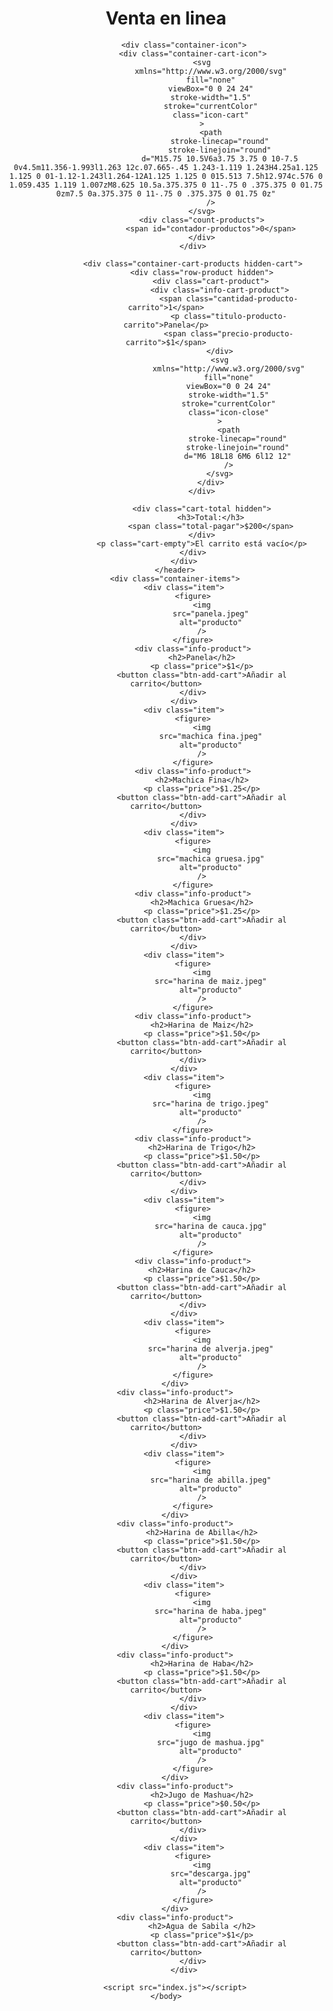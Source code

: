 <!DOCTYPE html>
<html lang="en">
	<head>
		<meta charset="UTF-8" />
		<meta http-equiv="X-UA-Compatible" content="IE=edge" />
		<meta name="viewport"content="width=device-width, initial-scale=1.0"/>
		<title>Tienda</title>
		<link rel="stylesheet" href="styles.css" />
	</head>
	<body>
		<header>
		<div class="contenedor">
			<h1>Venta en linea</h1>

			<div class="container-icon">
				<div class="container-cart-icon">
					<svg
						xmlns="http://www.w3.org/2000/svg"
						fill="none"
						viewBox="0 0 24 24"
						stroke-width="1.5"
						stroke="currentColor"
						class="icon-cart"
					>
						<path
							stroke-linecap="round"
							stroke-linejoin="round"
							d="M15.75 10.5V6a3.75 3.75 0 10-7.5 0v4.5m11.356-1.993l1.263 12c.07.665-.45 1.243-1.119 1.243H4.25a1.125 1.125 0 01-1.12-1.243l1.264-12A1.125 1.125 0 015.513 7.5h12.974c.576 0 1.059.435 1.119 1.007zM8.625 10.5a.375.375 0 11-.75 0 .375.375 0 01.75 0zm7.5 0a.375.375 0 11-.75 0 .375.375 0 01.75 0z"
						/>
					</svg>
					<div class="count-products">
						<span id="contador-productos">0</span>
					</div>
				</div>

				<div class="container-cart-products hidden-cart">
					<div class="row-product hidden">
						<div class="cart-product">
							<div class="info-cart-product">
								<span class="cantidad-producto-carrito">1</span>
								<p class="titulo-producto-carrito">Panela</p>
								<span class="precio-producto-carrito">$1</span>
							</div>
							<svg
								xmlns="http://www.w3.org/2000/svg"
								fill="none"
								viewBox="0 0 24 24"
								stroke-width="1.5"
								stroke="currentColor"
								class="icon-close"
							>
								<path
									stroke-linecap="round"
									stroke-linejoin="round"
									d="M6 18L18 6M6 6l12 12"
								/>
							</svg>
						</div>
					</div>

					<div class="cart-total hidden">
						<h3>Total:</h3>
						<span class="total-pagar">$200</span>
					</div>
					<p class="cart-empty">El carrito está vacío</p>
				</div>
			</div>
		</header>
		<div class="container-items">
			<div class="item">
				<figure>
					<img
						src="panela.jpeg"
						alt="producto"
					/>
				</figure>
				<div class="info-product">
					<h2>Panela</h2>
					<p class="price">$1</p>
					<button class="btn-add-cart">Añadir al carrito</button>
				</div>
			</div>
			<div class="item">
				<figure>
					<img
						src="machica fina.jpeg"
						alt="producto"
					/>
				</figure>
				<div class="info-product">
					<h2>Machica Fina</h2>
					<p class="price">$1.25</p>
					<button class="btn-add-cart">Añadir al carrito</button>
				</div>
			</div>
			<div class="item">
				<figure>
					<img
						src="machica gruesa.jpg"
						alt="producto"
					/>
				</figure>
				<div class="info-product">
					<h2>Machica Gruesa</h2>
					<p class="price">$1.25</p>
					<button class="btn-add-cart">Añadir al carrito</button>
				</div>
			</div>
			<div class="item">
				<figure>
					<img
						src="harina de maiz.jpeg"
						alt="producto"
					/>
				</figure>
				<div class="info-product">
					<h2>Harina de Maiz</h2>
					<p class="price">$1.50</p>
					<button class="btn-add-cart">Añadir al carrito</button>
				</div>
			</div>
			<div class="item">
				<figure>
					<img
						src="harina de trigo.jpeg"
						alt="producto"
					/>
				</figure>
				<div class="info-product">
					<h2>Harina de Trigo</h2>
					<p class="price">$1.50</p>
					<button class="btn-add-cart">Añadir al carrito</button>
				</div>
			</div>
			<div class="item">
				<figure>
					<img
						src="harina de cauca.jpg"
						alt="producto"
					/>
				</figure>
				<div class="info-product">
					<h2>Harina de Cauca</h2>
					<p class="price">$1.50</p>
					<button class="btn-add-cart">Añadir al carrito</button>
				</div>
			</div>
			<div class="item">
				<figure>
					<img
						src="harina de alverja.jpeg"
						alt="producto"
					/>
				</figure>
		</div>
		<div class="info-product">
					<h2>Harina de Alverja</h2>
					<p class="price">$1.50</p>
					<button class="btn-add-cart">Añadir al carrito</button>
				</div>
			</div>
			<div class="item">
				<figure>
					<img
						src="harina de abilla.jpeg"
						alt="producto"
					/>
				</figure>
		</div>
		<div class="info-product">
					<h2>Harina de Abilla</h2>
					<p class="price">$1.50</p>
					<button class="btn-add-cart">Añadir al carrito</button>
				</div>
			</div>
			<div class="item">
				<figure>
					<img
						src="harina de haba.jpeg"
						alt="producto"
					/>
				</figure>
		</div>
		<div class="info-product">
					<h2>Harina de Haba</h2>
					<p class="price">$1.50</p>
					<button class="btn-add-cart">Añadir al carrito</button>
				</div>
			</div>
			<div class="item">
				<figure>
					<img
						src="jugo de mashua.jpg"
						alt="producto"
					/>
				</figure>
		</div>
		<div class="info-product">
					<h2>Jugo de Mashua</h2>
					<p class="price">$0.50</p>
					<button class="btn-add-cart">Añadir al carrito</button>
				</div>
			</div>
			<div class="item">
				<figure>
					<img
						src="descarga.jpg"
						alt="producto"
					/>
				</figure>
		</div>
		<div class="info-product">
					<h2>Agua de Sabila </h2>
					<p class="price">$1</p>
					<button class="btn-add-cart">Añadir al carrito</button>
				</div>
			</div>

		<script src="index.js"></script>
	</body>
</html>

<!---
Elena21XD/Elena21XD is a ✨ special ✨ repository because its `README.md` (this file) appears on your GitHub profile.
You can click the Preview link to take a look at your changes.
--->
